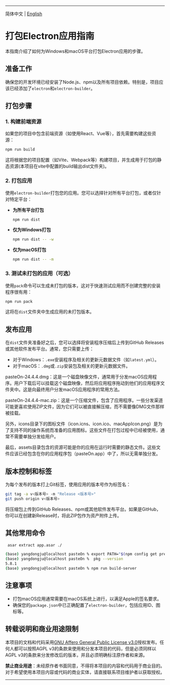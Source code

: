 
---
简体中文 | [English](./Readme.en.md)

# 打包Electron应用指南

本指南介绍了如何为Windows和macOS平台打包Electron应用的步骤。

## 准备工作

确保您的开发环境已经安装了Node.js、npm以及所有项目依赖。特别是，项目应该已经添加了`electron`和`electron-builder`。

## 打包步骤

### 1. 构建前端资源

如果您的项目中包含前端资源（如使用React、Vue等），首先需要构建这些资源：

```bash
npm run build
```

这将根据您的项目配置（如Vite、Webpack等）构建项目，并生成用于打包的静态资源(本项目在vite中配置的build输出dist文件夹)。

### 2. 打包应用

使用`electron-builder`打包您的应用。您可以选择针对所有平台打包，或者仅针对特定平台：

- **为所有平台打包**

  ```bash
  npm run dist
  ```

- **仅为Windows打包**

  ```bash
  npm run dist -- -w
  ```

- **仅为macOS打包**

  ```bash
  npm run dist -- -m
  ```

### 3. 测试未打包的应用（可选）

使用`pack`命令可以生成未打包的版本，这对于快速测试应用而不创建完整的安装程序很有用：

```bash
npm run pack
```

这将在`dist`文件夹中生成应用的未打包版本。

## 发布应用

在`dist`文件夹准备好之后，您可以选择将安装程序压缩后上传到GitHub Releases或其他软件发布平台。通常，您只需要上传：

- 对于Windows：`.exe`安装程序及相关的更新元数据文件（如`latest.yml`）。
- 对于macOS：`.dmg`或`.zip`安装包及相关的更新元数据文件。

pasteOn-24.4.4.dmg：这是一个磁盘映像文件，通常用于分发macOS应用程序。用户下载后可以挂载这个磁盘映像，然后将应用程序拖动到他们的应用程序文件夹中。这是向最终用户分发macOS应用程序的常用方法。

pasteOn-24.4.4-mac.zip：这是一个压缩文件，包含了应用程序。一些分发渠道可能更喜欢使用ZIP文件，因为它们可以被直接解压缩，而不需要像DMG文件那样被挂载。

另外，icons目录下的图标文件（icon.icns、icon.ico、macAppIcon.png）是为了支持不同的操作系统而准备的应用图标。这些文件在打包过程中已经被使用，通常不需要单独分发给用户。

最后，assets目录包含的资源可能是你的应用在运行时需要的静态文件。这些文件应该已经包含在你的应用程序包（pasteOn.app）中了，所以无需单独分发。

## 版本控制和标签

为每个发布的版本打上Git标签，使用应用的版本号作为标签名：

```bash
git tag -a v<版本号> -m "Release <版本号>"
git push origin v<版本号>
```

将压缩包上传到GitHub Releases、npm或其他软件发布平台。如果是GitHub，你可以在创建新Release时，将此ZIP包作为资产附件上传。

## 其他常用命令

```bash
 asar extract app.asar ./

(base) yangdongju@localhost pasteOn % export PATH="$(npm config get prefix)/bin:$PATH"
(base) yangdongju@localhost pasteOn %  pkg --version        
5.8.1
(base) yangdongju@localhost pasteOn % npm run build-server
```

## 注意事项

- 打包macOS应用通常需要在macOS系统上进行，以满足Apple的签名要求。
- 确保您的`package.json`中已正确配置了`electron-builder`，包括应用ID、图标等。

## 转载说明和商业用途限制

本项目的文档和代码采用[GNU Affero General Public License v3.0](https://www.gnu.org/licenses/agpl-3.0.en.html)授权发布。任何人都可以按照AGPL v3的条款来使用和分发本项目的代码，但是必须同样以AGPL v3的条款来分发修改后的版本，并且必须明确标注原作者和来源。

**禁止商业用途**：未经原作者书面同意，不得将本项目的内容和代码用于商业目的。对于希望使用本项目内容或代码的商业实体，请直接联系项目维护者以获取授权。

---
